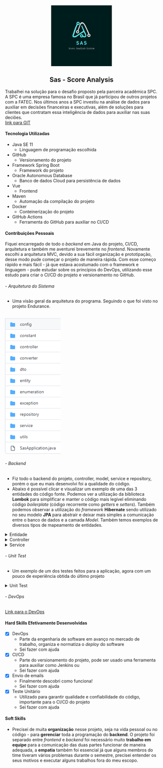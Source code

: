 ﻿<p align="center"> <img src="https://github.com/API-5-SEMESTRE/documentacao/blob/main/logo/logo.jpeg?raw=true" class="center" width=200/> </p>
<h2 align="center">
Sas - Score Analysis
</h2>

Trabalhei na solução para o desafio proposto pela parceira acadêmica SPC.<br>
A SPC é uma empresa famosa no Brasil que já participou de outros projetos com a FATEC. Nos últimos anos a SPC investiu na análise de dados para auxiliar em decisões financeiras e executivas, além de soluções para clientes que contratam essa inteligência de dados para auxiliar nas suas deciões. <br>
[link para GIT](https://github.com/API-5-SEMESTRE)


#### Tecnologia Utilizadas
- Java SE 11
    - Linguagem de programação escolhida
- GitHub
    - Versionamento do projeto
- Framework Spring Boot
    - Framework do projeto
- Oracle Autonomous Database
    - Banco de dados Cloud para persistência de dados
- Vue
    - Frontend
- Maven
    - Automação da compilação do projeto
- Docker
    - Conteinerização do projeto
- GitHub Actions
    - Ferramenta do GitHub para auxiliar no CI/CD

#### Contribuições Pessoais
Fiquei encarregado de todo o <i>backend</i> em Java do projeto, CI/CD, arquitetura e também me aventurei brevemente no <i>frontend</i>. Novamente escolhi a arquitetura MVC, devido a sua fácil organização e prototipação, desse modo pude começar o projeto de maneira rápida. Com esse começo rápido e mais fácil - já que estava acostumado com o framework e linguagem - pude estudar sobre os princípios do DevOps, utilizando esse estudo para criar o CI/CD do projeto e versionamento no GitHub.
###### - Arquitetura do Sistema
- Uma visão geral da arquitetura do programa. Seguindo o que foi visto no projeto Endurance.
<br>
<img src="img/MVC2.png">
<br>

###### - <i>Backend</i>
- Fiz todo o backend do projeto, controller, model, service e repository, porém o que eu mais desenvolvi foi a qualidade do código.
- Abaixo é possível clicar e visualizar um exemplo de uma das 3 entidades do código fonte. Podemos ver a utilização da biblioteca <b>Lombok</b> para simplificar e manter o código mais legível eliminando código <i>boilerplate</i> (código recorrente como <i>getters</i> e <i>setters</i>). Também podemos observar a utilização do <i>framework</i> <b>Hibernate</b> sendo utilizado no seu modelo <b>JPA</b> para abstrair e deixar mais simples a comunicação entre o banco de dados e a camada <i>Model</i>. Também temos exemplos de diversos tipos de mapeamento de entidades.
<details>
<summary markdown="span"y>Entidade</summary>

```java
@Entity
@Table(name="empresa")
public class Empresa {
	
	
	public static final String ID = "emp_cnpj";
	public static final String ORIGEM="emp_origem";
	public static final String DATA_CADASTRO_VENDEDOR="emp_data_cadastro_vendedor";
	
	@Id
	@Column(name=ID)
	private Long cnpj;
	
	@ManyToOne
	@JoinColumn(
				name=Cidade.ID
	)
	private Cidade cidade;
	
	@ManyToOne
	@JoinColumn(
				name=Cnae.ID
	)
	private Cnae cnae;
	
	@Column(name=ORIGEM)
	private TipoEmpresa origem;
	
	@Column(name=DATA_CADASTRO_VENDEDOR)
	private LocalDateTime dataDeCadastroVendedor;
	
	@OneToOne
	@JoinColumn(
			name=Usuario.ID,
			referencedColumnName=Usuario.ID,
			nullable = true
			)
	private Usuario usuario;
	
	public Usuario getUsuario() {
		return usuario;
	}

	public void setUsuario(Usuario usuario) {
		this.usuario = usuario;
	}

	public Empresa() {}

	public Long getCnpj() {
		return cnpj;
	}

	public void setCnpj(Long cnpj) {
		this.cnpj = cnpj;
	}

	public Cidade getCidade() {
		return cidade;
	}

	public void setCidade(Cidade cidade) {
		this.cidade = cidade;
	}

	public Cnae getCnae() {
		return cnae;
	}

	public void setCnae(Cnae cnae) {
		this.cnae = cnae;
	}

	public TipoEmpresa getOrigem() {
		return origem;
	}

	public void setOrigem(TipoEmpresa origem) {
		this.origem = origem;
	}

	public LocalDateTime getDataDeCadastroVendedor() {
		return dataDeCadastroVendedor;
	}

	public void setDataDeCadastroVendedor(LocalDateTime dataDeCadastroVendedor) {
		this.dataDeCadastroVendedor = dataDeCadastroVendedor;
	}
	
	public static EmpresaDTO paraDTO(Empresa empresa) {
		EmpresaDTO dto = new EmpresaDTO();
		dto.setCnpj(empresa.getCnpj());
		
		return dto;
	}
}
```
</details>

<details>
<summary markdown="span"y>Controller</summary>

```java
@RestController
@RequestMapping(path = {"/empresa"})
public class EmpresaController extends TratamentoExcecao{
	
	@Autowired
	private TransformarDadosService transformarDadosService;
	@Autowired
	private EmpresaService empresaService;
	@Autowired
	private EmpresaScoreService scoreService;
	
	@PostMapping("/leitor-csv")
	@ResponseStatus(CREATED)
	public List<Empresa> uploadCsv(
			@RequestParam("arquivo") MultipartFile arquivo) {
		final Set<Empresa> empresas = transformarDadosService.transformarDadosEmpresa(arquivo);
		final List<Empresa> empresasSalvas = empresaService.salvarTodosFlush(empresas);
        return empresasSalvas;
	}
	
	@GetMapping("/todas-empresas")
	@ResponseStatus(OK)
	public List<Long> pesquisarTodasEmpresas() {
		return empresaService.findAllCnpj();
	}
	
	@GetMapping("/todas-empresas/{pagina}/{tamanho}")
	@ResponseStatus(OK)
	public Page<Empresa> pesquisarTodasEmpresasPaginacao(@PathVariable int pagina, @PathVariable int tamanho) {
		return empresaService.todasEmpresas(pagina, tamanho);
	}
	
	@GetMapping("/pesquisar-empresa/{cnpj}")
	@ResponseStatus(OK)
	public EmpresaDTO pesquisarEmpresaPorCnpj(@PathVariable("cnpj")Long cnpj) {
		return empresaService.procurarPorCnpj(cnpj);
	}
	
	@GetMapping("/pesquisar-score-por-regiao/{regiao}/{pagina}/{tamanho}/{sort}")
	@ResponseStatus(OK)
	public ResponseEntity<Page<EmpresaScore>> pesquisarScorePorRegiao(@PathVariable("regiao")String regiao,
																		@PathVariable("pagina")int pagina,
																		@PathVariable("tamanho")int tamanho,
																		@PathVariable("sort")int sort) {
		final Page<EmpresaScore> scores = scoreService.procurarPorRegiao(regiao, pagina, tamanho, sort);
		
		return new ResponseEntity<>(scores, OK);
	}
	
	@GetMapping("/pesquisar-score-por-origem/{origem}/{pagina}/{tamanho}/{sort}")
	@ResponseStatus(OK)
	public Page<EmpresaScore> pesquisarScorePorOrigem(@PathVariable("origem")String origem,
																		@PathVariable("pagina")int pagina,
																		@PathVariable("tamanho")int tamanho,
																		@PathVariable("sort")int sort) {
		return scoreService.procurarPorOrigem(origem, pagina, tamanho, sort);
	}
	
	@GetMapping("/pesquisar-score/{cnpj}")
	@ResponseStatus(OK)
	public EmpresaScore pesquisarScorePorCnpj(@PathVariable("cnpj")Long cnpj) {
		return scoreService.procurarPorCnpj(cnpj);
	}
	
	@GetMapping("/pesquisar-score-por-filtro/{regiao}/{origem}/{cnae}/{estado}/{pagina}/{tamanho}/{sort}")
	@ResponseStatus(OK)
	public Page<EmpresaScore> pesquisarScorePorOrigem(@PathVariable(name="regiao", required=true)String regiao,
														@PathVariable(name="origem", required=false)String origem,
														@PathVariable(name="cnae", required=false)String cnae,
														@PathVariable(name="estado", required=false)String estado,
																		@PathVariable("pagina")int pagina,
																		@PathVariable("tamanho")int tamanho,
																		@PathVariable("sort")int sort) {
		return scoreService.procurarPorFiltroCompleto(regiao, origem, cnae, estado, pagina, tamanho, sort);
	}
}
```
</details>

<details>
<summary markdown="span"y>Service</summary>

```java
@Service
public class TransformarDadosServiceImpl implements TransformarDadosService {

	@Autowired
	private EmpresaRepository empresaRepo;
	@Autowired
	private CidadeRepository cidadeRepo;
	@Autowired
	private CnaeRepository cnaeRepo;

	@Override
	public Set<Cidade> transformarDadosCidade(MultipartFile arquivo) {
		List<String[]> linhas = LeitorCSVUtils.carregarDados(arquivo);
		Set<Cidade> cidades = new HashSet<>();

		cidades = construirCidades(linhas);

		return cidades;
	}

	private Set<Cidade> construirCidades(List<String[]> linhas) {
		Set<Cidade> cidades = new HashSet<>();

		linhas.stream().forEach(linha -> {
			Cidade novaCidade = construirCidade(linha[0], linha[1], linha[2], linha[3]);
			cidades.add(novaCidade);
		});

		return cidades;
	}

	private Cidade construirCidade(String id, String desc, String siglaEstado, String ibge) {

		Cidade cidade = new Cidade();
		
		cidade.setId(Long.valueOf(id));
		cidade.setDescricao(desc);
		cidade.setSiglaEstado(siglaEstado);
		cidade.setRegistroIbge(ibge);

		return cidade;
	}
	
	@Override
	public Set<Cnae> transformarDadosCnae(MultipartFile arquivo) {
		List<String[]> linhas = LeitorCSVUtils.carregarDados(arquivo);
		Set<Cnae> cnaes = new HashSet<>();
		
		cnaes = construirCnaes(linhas);

		return cnaes;
	}

	private Set<Cnae> construirCnaes(List<String[]> linhas) {
		Set<Cnae> cnaes = new LinkedHashSet<>();

		linhas.stream().forEach(linha -> {
			Cnae novoCnae = construirCnae(linha[0], linha[1], linha[2]);
			cnaes.add(novoCnae);
		});

		return cnaes;
	}

	private Cnae construirCnae(String id, String codigo, String desc) {

		Cnae cnae = new Cnae();
		
		cnae.setId(Long.valueOf(id));
		cnae.setCodigo(Long.valueOf(codigo));
		cnae.setDescricao(desc);

		return cnae;
	}
	
	@Override
	public Set<Empresa> transformarDadosEmpresa(MultipartFile arquivo) {
		List<String[]> linhas = LeitorCSVUtils.carregarDados(arquivo);
		Set<Empresa> empresas = new HashSet<>();

		empresas = construirEmpresas(linhas);

		return empresas;
	}

	private Set<Empresa> construirEmpresas(List<String[]> linhas) {
		Set<Empresa> empresas = new LinkedHashSet<>();
		final HashMap<Long, Cnae> cnaesMap = construirMapCnaes();
		
		for(String[] linha: linhas) {
			Empresa novaEmpresa = construirEmpresa(linha[0],linha[1],
													linha[2],linha[3],
													cnaesMap);
			empresas.add(novaEmpresa);
		}

		return empresas;
	}

	private Empresa construirEmpresa(String cnpj, String idCidade, 
										String idCnae, String origem,
										HashMap<Long, Cnae> cnaesMap) {

		Empresa empresa = new Empresa();
		Cidade cidade = cidadeRepo.findById(Long.valueOf(idCidade)).get();
		Cnae cnae = null;
		if(StringUtils.isNotBlank(idCnae)) {
			cnae = cnaesMap.get(Long.valueOf(idCnae));
		}

		empresa.setCnpj(Long.valueOf(cnpj));
		empresa.setCidade(cidade);
		empresa.setCnae(cnae);
		Optional<TipoEmpresa> tipo = TipoEmpresa.get(origem);
		empresa.setOrigem(tipo.get());

		return empresa;
	}
	
	@Override
	public Set<Consumo> transformarDadosConsumo(MultipartFile arquivo) {
		List<String[]> linhas = LeitorCSVUtils.carregarDados(arquivo);

		return construirConsumos(linhas);
	}
	
	private Set<Consumo> construirConsumos(List<String[]> linhas) {
		Set<Consumo> consumos = new LinkedHashSet<>();
		
		linhas.stream().forEach(linha -> {
			Consumo consumo = construirConsumo(linha[0], linha[1], linha[2]);
			consumos.add(consumo);
		});

		return consumos;
	}
	
	private Consumo construirConsumo(String mesReferencia, String cnpj, String qtdConsumo) {
		
		Consumo consumo = new Consumo();
		ConsumoId consumoId = new ConsumoId();
		LocalDateTime mes = LocalDateTimeFormatterUtils.padronizarLocalDateTime(mesReferencia);
		Empresa empresa = empresaRepo.findById(Long.valueOf(cnpj)).get();
		
		consumoId.setEmpresa(empresa);
		consumoId.setMesReferencia(mes);
		consumoId.setQuantidadeConsumo(Long.valueOf(qtdConsumo));
		consumo.setConsumoId(consumoId);
		
		return consumo;
	}

	private HashMap<Long, Cnae> construirMapCnaes() {
		HashMap<Long, Cnae> cnaesMap = new HashMap<>();

		List<Cnae> cnaes = cnaeRepo.findAll();

		cnaes.stream().forEach(c -> cnaesMap.put(c.getId(), c));

		return cnaesMap;
	}

}
```
</details>

###### - <i>Unit Test</i>
- Um exemplo de um dos testes feitos para a aplicação, agora com um pouco de experiência obtida do último projeto

<details>
<summary markdown="span">Unit Test</summary>
	
```Java
@SpringBootTest
@Transactional
class TransformarDadosServiceImplTest {

	@Autowired
	private TransformarDadosService service;

	@Test
	@Rollback
	void carregarDadosCidadeDeveFuncionar() {
		//teste
		StringBuilder nomeCaminho = new StringBuilder();
		nomeCaminho.append("./uploads/");
		nomeCaminho.append("base_cidade_teste");
		nomeCaminho.append(".csv");

		Path caminho = Paths.get(nomeCaminho.toString());

		byte[] conteudo = null;

		try {
			conteudo = Files.readAllBytes(caminho);
		} catch (IOException e) {
			e.printStackTrace();
		}

		MultipartFile arquivo = new MockMultipartFile("base_cidade.csv", conteudo);
		
		Set<Cidade> cidades= service.transformarDadosCidade(arquivo);
		
		assertTrue(cidades.size() == 5);
	}
	
	@Test
	@Rollback
	void carregarDadosCnaeDeveFuncionar() {

		StringBuilder nomeCaminho = new StringBuilder();
		nomeCaminho.append("./uploads/");
		nomeCaminho.append("base_cnae_teste");
		nomeCaminho.append(".csv");

		Path caminho = Paths.get(nomeCaminho.toString());

		byte[] conteudo = null;

		try {
			conteudo = Files.readAllBytes(caminho);
		} catch (IOException e) {
			e.printStackTrace();
		}

		MultipartFile arquivo = new MockMultipartFile("base_cnae.csv", conteudo);

		Set<Cnae> cnaes= service.transformarDadosCnae(arquivo);
		
		assertTrue(cnaes.size() == 5);
	}

```
</details>

###### - <i>DevOps</i>
[Link para o DevOps](https://github.com/API-5-SEMESTRE/documentacao/tree/main/documenta%C3%A7%C3%A3o_devops)

#### Hard Skills Efetivamente Desenvolvidas
- [x] DevOps
    - Parte da engenharia de software em avanço no mercado de trabalho, organiza e normatiza o <i>deploy</i> do software
    - Sei fazer com ajuda
- [x] CI/CD
    - Parte do versionamento do projeto, pode ser usado uma ferramenta para auxiliar como Jenkins ou 
    - Sei fazer com ajuda
- [x] Envio de emails
    - Finalmente descobri como funciona!
    - Sei fazer com ajuda
- [x] Teste Unitário
    - Utilizado para garantir qualidade e confiabilidade do código, importante para o CI/CD do projeto
    - Sei fazer com ajuda

#### Soft Skills
- Precisei de muita <b>organização</b> nesse projeto, seja na vida pessoal ou no código - para <b>gerenciar</b> toda a programação do <b>backend</b>. O projeto foi separado entre <i>frontend</i> e <i>backend</i> foi necessário muito <b>trabalho em equipe</b> para a comunicação das duas partes funcionar de maneira adequada, a <b>empatia</b> também foi essencial já que alguns membros do time tiveram vários problemas durante o semestre, precisei entender os seus motivos e executar alguns trabalhos fora do meu escopo.
